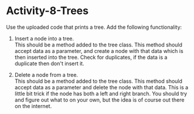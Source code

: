 # Activity-8-Trees
Use the uploaded code that prints a tree. Add the following functionality:

1. Insert a node into a tree.  <br>
   This should be a method added to the tree class. This method should accept data as a parameter, and create a node with that data which is then inserted into the tree. Check for duplicates, if the data is a duplicate then don't insert it.

2. Delete a node from a tree. <br>
   This should be a method added to the tree class. This method should accept data as a parameter and delete the node with that data. This is a little bit trick if the node has both a left and right branch. You should try and figure out what to on your own, but the idea is of course out there on the internet.
    
